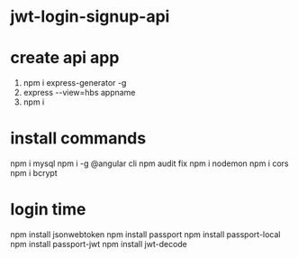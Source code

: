 # jwt-login-signup-api
# create api app
 1. npm i express-generator -g
 2. express --view=hbs appname
 3. npm i
 
# install commands 
  npm i mysql
  npm i -g @angular cli
  npm audit fix
  npm i nodemon
  npm i cors
  npm i bcrypt
 
   
# login time 
   npm install jsonwebtoken
  npm install passport
  npm install passport-local 
  npm install passport-jwt
  npm install jwt-decode



